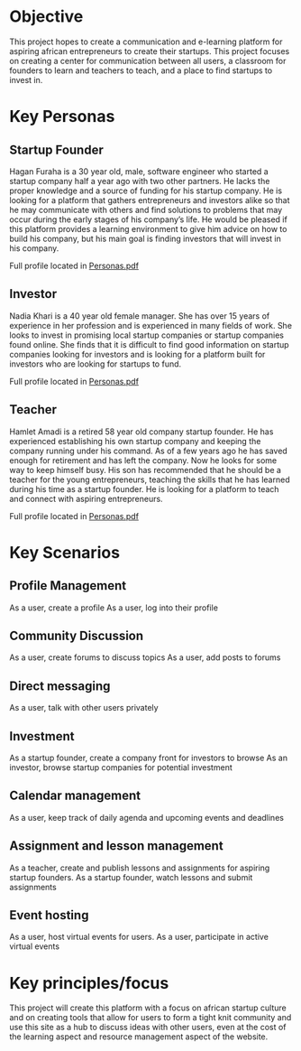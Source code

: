# Objective

This project hopes to create a communication and e-learning platform for aspiring african entrepreneurs to create their startups. This project focuses on creating a center for communication between all users, a classroom for founders to learn and teachers to teach, and a place to find startups to invest in.

# Key Personas

## Startup Founder

Hagan Furaha is a 30 year old, male, software engineer who started a startup company half a year ago with two other partners. He lacks the proper knowledge and a source of funding for his startup company. He is looking for a platform that gathers entrepreneurs and investors alike so that he may communicate with others and find solutions to problems that may occur during the early stages of his company’s life. He would be pleased if this platform provides a learning environment to give him advice on how to build his company, but his main goal is finding investors that will invest in his company.

Full profile located in [Personas.pdf](/Personas.pdf)

## Investor

Nadia Khari is a 40 year old female manager. She has over 15 years of experience in her profession and is experienced in many fields of work. She looks to invest in promising local startup companies or startup companies found online. She finds that it is difficult to find good information on startup companies looking for investors and is looking for a platform built for investors who are looking for startups to fund.

Full profile located in [Personas.pdf](/Personas.pdf)

## Teacher

Hamlet Amadi is a retired 58 year old company startup founder. He has experienced establishing his own startup company and keeping the company running under his command. As of a few years ago he has saved enough for retirement and has left the company. Now he looks for some way to keep himself busy. His son has recommended that he should be a teacher for the young entrepreneurs, teaching the skills that he has learned during his time as a startup founder. He is looking for a platform to teach and connect with aspiring entrepreneurs.

Full profile located in [Personas.pdf](/Personas.pdf)




# Key Scenarios

## Profile Management

As a user, create a profile
As a user, log into their profile

## Community Discussion

As a user, create forums to discuss topics
As a user, add posts to forums

## Direct messaging

As a user, talk with other users privately

## Investment

As a startup founder, create a company front for investors to browse
As an investor, browse startup companies for potential investment 

## Calendar management

As a user, keep track of daily agenda and upcoming events and deadlines

## Assignment and lesson management

As a teacher, create and publish lessons and assignments for aspiring startup founders.
As a startup founder, watch lessons and submit assignments

## Event hosting

As a user, host virtual events for users. 
As a user, participate in active virtual events 

# Key principles/focus

This project will create this platform with a focus on african startup culture and on creating tools that allow for users to form a tight knit community and use this site as a hub to discuss ideas with other users, even at the cost of the learning aspect and resource management aspect of the website.
